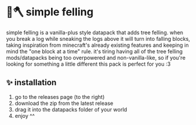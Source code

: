 # 🌳🪓 simple felling

simple felling is a vanilla-plus style datapack that adds tree felling. when you break a log while sneaking the logs above it will turn into falling blocks, taking inspiration from minecraft's already existing features and keeping in mind the "one block at a time" rule. it's tiring having all of the tree felling mods/datapacks being too overpowered and non-vanilla-like, so if you're looking for something a little different this pack is perfect for you :3

## ✨ installation

1. go to the releases page (to the right)
2. download the zip from the latest release
3. drag it into the datapacks folder of your world
4. enjoy ^^

